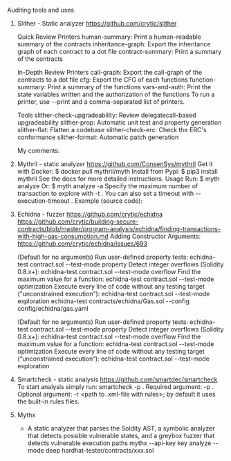 Auditing tools and uses

1.  Slither - Static analyzer
    https://github.com/crytic/slither

    Quick Review Printers
    human-summary: Print a human-readable summary of the contracts
    inheritance-graph: Export the inheritance graph of each contract to a dot file
    contract-summary: Print a summary of the contracts
    
    In-Depth Review Printers
    call-graph: Export the call-graph of the contracts to a dot file
    cfg: Export the CFG of each functions
    function-summary: Print a summary of the functions
    vars-and-auth: Print the state variables written and the authorization of the functions
    To run a printer, use --print and a comma-separated list of printers.

    Tools
    slither-check-upgradeability: Review delegatecall-based upgradeability
    slither-prop: Automatic unit test and property generation
    slither-flat: Flatten a codebase
    slither-check-erc: Check the ERC's conformance
    slither-format: Automatic patch generation

    My comments:

2.  Mythril - static analyzer
    https://github.com/ConsenSys/mythril
    Get it with Docker:
    $ docker pull mythril/myth
    Install from Pypi:
    $ pip3 install mythril
    See the docs for more detailed instructions.
    Usage
    Run:
    $ myth analyze <solidity-file>
    Or:
    $ myth analyze -a <contract-address>
    Specify the maximum number of transaction to explore with -t <number>. You can also set a timeout with --execution-timeout <seconds>. Example (source code):

3.  Echidna - fuzzer
    https://github.com/crytic/echidna
    https://github.com/crytic/building-secure-contracts/blob/master/program-analysis/echidna/finding-transactions-with-high-gas-consumption.md
    Adding Constructor Arguments: https://github.com/crytic/echidna/issues/693

    (Default for no arguments) Run user-defined property tests: echidna-test contract.sol --test-mode property
    Detect integer overflows (Solidity 0.8.x+): echidna-test contract.sol --test-mode overflow
    Find the maximum value for a function: echidna-test contract.sol --test-mode optimization
    Execute every line of code without any testing target ("unconstrained execution"): echidna-test contract.sol --test-mode exploration
    echidna-test contracts/echidna/Gas.sol --config config/echidna/gas.yaml

    (Default for no arguments) Run user-defined property tests: echidna-test contract.sol --test-mode property
    Detect integer overflows (Solidity 0.8.x+): echidna-test contract.sol --test-mode overflow
    Find the maximum value for a function: echidna-test contract.sol --test-mode optimization
    Execute every line of code without any testing target (“unconstrained execution”): echidna-test contract.sol --test-mode exploration

4.  Smartcheck - static analysis
    https://github.com/smartdec/smartcheck
    To start analysis simply run:
    smartcheck -p .
    Required argument: -p <path to directory or file>. Optional argument: -r <path to .xml-file with rules>; by default it uses the built-in rules files.

5.  Mythx
    - A static analyzer that parses the Soldity AST, a symbolic analyzer that detects possible vulnerable states, and a greybox fuzzer that detects vulnerable              execution paths
    mythx --api-key key analyze --mode deep hardhat-tester/contracts/xxx.sol
